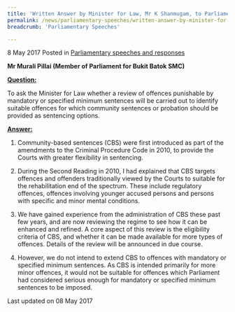 ```yaml
---
title: 'Written Answer by Minister for Law, Mr K Shanmugam, to Parliamentary Question on Probation as Sentencing Options'
permalink: /news/parliamentary-speeches/written-answer-by-minister-for-law--mr-k-shanmugam--to-parliamen5
breadcrumb: 'Parliamentary Speeches'

---
```



8 May 2017 Posted in [Parliamentary speeches and responses](/news/parliamentary-speeches)

**Mr Murali Pillai (Member of Parliament for Bukit Batok SMC)**

**<u>Question:</u>**

To ask the Minister for Law whether a review of offences punishable by mandatory or specified minimum sentences will be carried out to identify suitable offences for which community sentences or probation should be provided as sentencing options. 

**<u>Answer:</u>**

1. Community-based sentences (CBS) were first introduced as part of the amendments to the Criminal Procedure Code in 2010, to provide the Courts with greater flexibility in sentencing.


2. During the Second Reading in 2010, I had explained that CBS targets offences and offenders traditionally viewed by the Courts to suitable for the rehabilitation end of the spectrum. These include regulatory offences, offences involving younger accused persons and persons with specific and minor mental conditions.


3. We have gained experience from the administration of CBS these past few years, and are now reviewing the regime to see how it can be enhanced and refined. A core aspect of this review is the eligibility criteria of CBS, and whether it can be made available for more types of offences. Details of the review will be announced in due course.


4. However, we do not intend to extend CBS to offences with mandatory or specified minimum sentences. As CBS is intended primarily for more minor offences, it would not be suitable for offences which Parliament had considered serious enough for mandatory or specified minimum sentences to be imposed.

<p class="right-side-updated">Last updated on 08 May 2017 </p>

